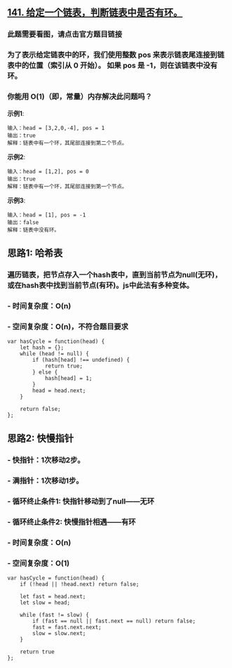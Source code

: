 ## [141. 给定一个链表，判断链表中是否有环。](https://leetcode-cn.com/problems/linked-list-cycle/)
### **此题需要看图，请点击官方题目链接**
### 为了表示给定链表中的环，我们使用整数 pos 来表示链表尾连接到链表中的位置（索引从 0 开始）。 如果 pos 是 -1，则在该链表中没有环。
### **你能用 O(1)（即，常量）内存解决此问题吗？**

**示例1**:
```
输入：head = [3,2,0,-4], pos = 1
输出：true
解释：链表中有一个环，其尾部连接到第二个节点。
```

**示例2**:
```
输入：head = [1,2], pos = 0
输出：true
解释：链表中有一个环，其尾部连接到第一个节点。
```

**示例3**:
```
输入：head = [1], pos = -1
输出：false
解释：链表中没有环。
```

## 思路1: 哈希表
### 遍历链表，把节点存入一个hash表中，直到当前节点为null(无环)，或在hash表中找到当前节点(有环)。js中此法有多种变体。
### - 时间复杂度：O(n)
### - 空间复杂度：O(n)，不符合题目要求
```
var hasCycle = function(head) {
    let hash = {};
    while (head != null) {
        if (hash[head] !== undefined) {
            return true;
        } else {
            hash[head] = 1;
        }
        head = head.next;
    }

    return false;
};
```

## 思路2: 快慢指针
### - 快指针：1次移动2步。
### - 满指针：1次移动1步。
### - 循环终止条件1: 快指针移动到了null——无环
### - 循环终止条件2: 快慢指针相遇——有环
### - 时间复杂度：O(n)
### - 空间复杂度：O(1)

```
var hasCycle = function(head) {
    if (!head || !head.next) return false;

    let fast = head.next;
    let slow = head;

    while (fast != slow) {
        if (fast == null || fast.next == null) return false;
        fast = fast.next.next;
        slow = slow.next;
    }

    return true
};
```